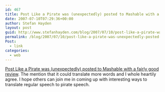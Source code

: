 ```yaml
---
id: 467
title: Post Like a Pirate was (unexpectedly) posted to Mashable with a fairly good review
date: 2007-07-10T07:29:36+00:00
author: Stefan Hayden
layout: post
guid: http://www.stefanhayden.com/blog/2007/07/10/post-like-a-pirate-was-unexpectedly-posted-to-mashable-with-a-fairly-good-review/
permalink: /blog/2007/07/10/post-like-a-pirate-was-unexpectedly-posted-to-mashable-with-a-fairly-good-review/
Post:
  - link
categories:
  - web
---
```

<a href="http://mashable.com/2007/07/09/post-like-a-pirate/">Post Like a Pirate was (unexpectedly) posted to Mashable with a fairly good review</a>. The mention that it could translate more words and I whole heartily agree. I hope others can join me in coming up with interesting ways to translate regular speech to pirate speech. 